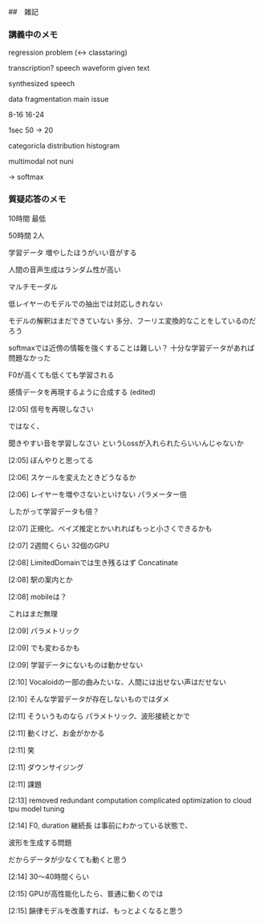 ##　雑記
### 講義中のメモ
regression problem (<-> classtaring)

transcription?
 speech waveform
 given text

synthesized speech

data fragmentation
main issue

8-16
16-24

1sec
50 -> 20


categoricla distribution
histogram

multimodal
not nuni

-> softmax

### 質疑応答のメモ
10時間
最低

50時間
2人

学習データ
増やしたほうがいい音がする

人間の音声生成はランダム性が高い

マルチモーダル

低レイヤーのモデルでの抽出では対応しきれない

モデルの解釈はまだできていない
多分、フーリエ変換的なことをしているのだろう

softmaxでは近傍の情報を強くすることは難しい？
十分な学習データがあれば問題なかった

F0が高くても低くても学習される

感情データを再現するように合成する (edited)


[2:05]
信号を再現しなさい

ではなく、

聞きやすい音を学習しなさい
というLossが入れられたらいいんじゃないか


[2:05]
ぼんやりと思ってる


[2:06]
スケールを変えたときどうなるか


[2:06]
レイヤーを増やさないといけない
パラメーター倍

したがって学習データも倍？


[2:07]
正規化、ベイズ推定とかいれればもっと小さくできるかも

[2:07]
2週間くらい
32個のGPU

[2:08]
LimitedDomainでは生き残るはず
Concatinate

[2:08]
駅の案内とか

[2:08]
mobileは？

これはまだ無理

[2:09]
パラメトリック


[2:09]
でも変わるかも


[2:09]
学習データにないものは動かせない


[2:10]
Vocaloidの一部の曲みたいな、人間には出せない声はだせない


[2:10]
そんな学習データが存在しないものではダメ


[2:11]
そういうものなら
パラメトリック、波形接続とかで


[2:11]
動くけど、お金がかかる

[2:11]
笑

[2:11]
ダウンサイジング

[2:11]
課題

[2:13]
removed redundant computation
complicated optimization to cloud tpu
model tuning


[2:14]
F0, duration
継続長
は事前にわかっている状態で、

波形を生成する問題

だからデータが少なくても動くと思う


[2:14]
30～40時間くらい


[2:15]
GPUが高性能化したら、普通に動くのでは


[2:15]
韻律モデルを改善すれば、もっとよくなると思う
